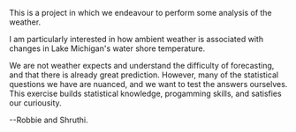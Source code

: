 This is a project in which we endeavour to perform some analysis 
of the weather.

I am particularly interested in how ambient weather is associated 
with changes in Lake Michigan's water shore temperature.  

We are not weather expects and understand the difficulty of 
forecasting, and that there is already great prediction.  However,
many of the statistical questions we have are nuanced, and we want
to test the answers ourselves.  This exercise builds statistical
knowledge, progamming skills, and satisfies our curiousity.


--Robbie and Shruthi.  











